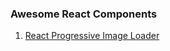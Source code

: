 ### Awesome React Components
1. [React Progressive Image Loader](https://www.npmjs.com/package/react-progressive-image-loading)